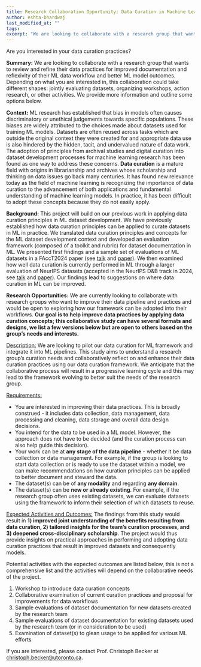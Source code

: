 ```yaml
---
title: Research Collaboration Opportunity: Data Curation in Machine Learning
author: eshta-bhardwaj
last_modified_at: ""
tags: 
excerpt: "We are looking to collaborate with a research group that wants to review and refine their data practices for improved documentation. Please see full post for details."
---
```


Are you interested in your data curation practices?

**Summary:** We are looking to collaborate with a research group that wants to review and 
refine their data practices for improved documentation and reflexivity of their ML data workflow and better ML model outcomes. 
Depending on what you are interested in, this collaboration could take different shapes: jointly evaluating datasets, organizing workshops, 
action research, or other activities. We provide more information and outline some options below.

**Context:** ML research has established that bias in models often causes 
discriminatory or unethical judgements towards specific populations. These biases are widely 
attributed to the choices made about datasets used for training ML models. Datasets are often reused across tasks 
which are outside the original context they were created for and appropriate data use is also hindered by the hidden, 
tacit, and undervalued nature of data work. The adoption of principles from archival studies and digital curation into 
dataset development processes for machine learning research has been found as one way to address these concerns. **Data curation** is a 
mature field with origins in librarianship and archives whose scholarship and thinking on data issues go back many centuries. It has 
found new relevance today as the field of machine learning is recognizing the importance of data curation to the advancement of both 
applications and fundamental understanding of machine learning models. In practice, it has been difficult to adopt these concepts 
because they do not easily apply.

**Background:** This project will build on our previous work in applying data curation principles in ML dataset development. We 
have previously established how data curation principles can be applied to curate datasets in ML in practice. We translated 
data curation principles and concepts for the ML dataset development context and developed an evaluation framework (composed of a 
toolkit and rubric) for dataset documentation in ML. We presented first findings and a sample set of evaluations of ML datasets in a 
FAccT2024 paper (see [talk](https://youtu.be/C5VwJBE31JY?si=lFynqavsAiL8tPpF) and [paper](
https://doi.org/10.1145/3630106.3658955)). We then examined how well data curation is currently performed in ML through a larger evaluation 
of NeurIPS datasets (accepted in the NeurIPS D&B track in 2024, see [talk](https://youtu.be/uLsfFjbERAI) and [paper](https://arxiv.org/abs/2410.22473)). Our 
findings lead to suggestions on where data curation in ML can be improved.

**Research Opportunities:** We are currently looking to collaborate with research groups who want to 
improve their data pipeline and practices and would be open to exploring how our framework can be adopted 
into their workflows. **Our goal is to help improve data practices by applying data curation concepts; this collaborative study can have several formats and designs, we list a few versions below but are open to others based on the group’s needs and interests.** 

<u>Description:</u> We are looking to pilot our data curation for ML framework and integrate it into ML pipelines. This study aims 
to understand a research group’s curation needs and collaboratively reflect on and enhance their data curation practices using 
our data curation framework. We anticipate that the collaborative process will result in a progressive learning cycle and this 
may lead to the framework evolving to better suit the needs of the research group. 

<u>Requirements:</u>
- You are interested in improving their data practices. This is broadly 
construed - it includes data collection, data management, data processing and cleaning, data storage and overall data design decisions. 
- You intend for the data to be used in a ML model. However, the approach does not have to be decided (and the curation process can also help guide this decision). 
- Your work can be at **any stage of the data pipeline** - whether it be data collection or data management. For example, if the group is looking to start data collection or is ready to use the dataset within a model, we can make recommendations on how curation principles can be applied to better document and steward the data. 
- The dataset(s) can be of **any modality** and regarding **any domain**. 
- The dataset(s) can be **new or already existing**. For example, if the 
research group often uses existing datasets, we can evaluate datasets using the framework to inform their selection of which datasets to reuse. 

<u>Expected Activities and Outcomes:</u> 
The findings from this study would result in **1) improved joint understanding of the benefits resulting from data curation, 2) tailored insights for the team’s curation processes, and 3) deepened cross-disciplinary scholarship**. The project 
would thus provide insights on practical approaches in performing and adopting data curation practices that result in improved datasets and consequently models. 

Potential activities with the expected outcomes are listed below, this is not a comprehensive list and the activities will depend on the collaborative needs of the project. 
1) Workshop to introduce data curation concepts
2) Collaborative examination of current curation practices and proposal for improvements for data workflows
3) Sample evaluations of dataset documentation for new datasets created by the research team
4) Sample evaluations of dataset documentation for existing datasets used by the research team (or in consideration to be used)
5) Examination of dataset(s) to glean usage to be applied for various ML efforts

If you are interested, please contact Prof. Christoph Becker at [christoph.becker@utoronto.ca](mailto:christoph.becker@utoronto.ca).


